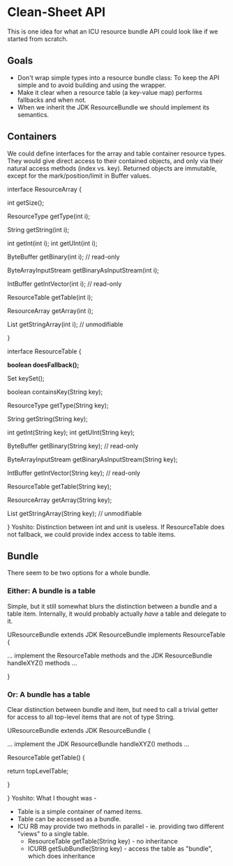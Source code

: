 # Clean-Sheet API

This is one idea for what an ICU resource bundle API could look like if we
started from scratch.

## Goals

*   Don't wrap simple types into a resource bundle class: To keep the API simple
    and to avoid building and using the wrapper.
*   Make it clear when a resource table (a key-value map) performs fallbacks and
    when not.
*   When we inherit the JDK ResourceBundle we should implement its semantics.

## Containers

We could define interfaces for the array and table container resource types.
They would give direct access to their contained objects, and only via their
natural access methods (index vs. key). Returned objects are immutable, except
for the mark/position/limit in Buffer values.

interface ResourceArray {

int getSize();

ResourceType getType(int i);

String getString(int i);

int getInt(int i);
int getUInt(int i);

ByteBuffer getBinary(int i); // read-only

ByteArrayInputStream getBinaryAsInputStream(int i);

IntBuffer getIntVector(int i); // read-only

ResourceTable getTable(int i);

ResourceArray getArray(int i);

List<String> getStringArray(int i); // unmodifiable

}

interface ResourceTable {

**boolean doesFallback();**

Set<String> keySet();

boolean containsKey(String key);

ResourceType getType(String key);

String getString(String key);

int getInt(String key);
int getUInt(String key);

ByteBuffer getBinary(String key); // read-only

ByteArrayInputStream getBinaryAsInputStream(String key);

IntBuffer getIntVector(String key); // read-only

ResourceTable getTable(String key);

ResourceArray getArray(String key);

List<String> getStringArray(String key); // unmodifiable

}
Yoshito: Distinction between int and unit is useless. If ResourceTable does not
fallback, we could provide index access to table items.

## Bundle

There seem to be two options for a whole bundle.

### Either: A bundle is a table

Simple, but it still somewhat blurs the distinction between a bundle and a table
item. Internally, it would probably actually *have* a table and delegate to it.

UResourceBundle extends JDK ResourceBundle implements ResourceTable {

... implement the ResourceTable methods and the JDK ResourceBundle handleXYZ()
methods ...

}

### Or: A bundle has a table

Clear distinction between bundle and item, but need to call a trivial getter for
access to all top-level items that are not of type String.

UResourceBundle extends JDK ResourceBundle {

... implement the JDK ResourceBundle handleXYZ() methods ...

ResourceTable getTable() {

return topLevelTable;

}

}
Yoshito: What I thought was -

*   Table is a simple container of named items.
*   Table can be accessed as a bundle.
*   ICU RB may provide two methods in parallel - ie. providing two different
    "views" to a single table.
    *   ResourceTable getTable(String key) - no inheritance
    *   ICURB getSubBundle(String key) - access the table as "bundle", which
        does inheritance
